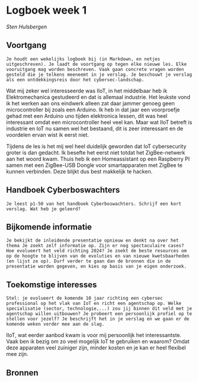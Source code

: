 # Logboek week 1

_Sten Hulsbergen_

## Voortgang

`Je houdt een wekelijks logboek bij (in Markdown, en netjes uitgeschreven). Je laadt de voortgang op tegen elke nieuwe les. Elke vooruitgang mag worden beschreven. Vaak gaan concrete vragen worden gesteld die je telkens meeneemt in je verslag. Je beschouwt je verslag als een ontdekkingsreis door het cybersec-landschap.`

Wat mij zeker wel interesseerde was IIoT, in het middelbaar heb ik Elektromechanica gestudeerd en dat is allemaal industrie. Het leukste vond ik het werken aan ons eindwerk alleen zat daar jammer genoeg geen microcontroller bij zoals een Arduino. Ik heb in dat jaar een voorproefje gehad met een Arduino uno tijden elektronica lessen, dit was heel interessant omdat een microcontroller heel veel kan. Maar wat IIoT betreft is industrie en IoT nu samen wel het bestaand, dit is zeer interessant en de voordelen ervan wist ik eerst niet.

Tijdens de les is het mij wel heel duidelijk geworden dat IoT cybersecurity groter is dan gedacht. Ik besefte het eerst niet totdat het ZigBee-netwerk aan het woord kwam. Thuis heb ik een Homeassistant op een Raspberry PI samen met een ZigBee-USB Dongle voor smartapparaten met ZigBee te kunnen verbinden. Deze blijkt dus best makkelijk te hacken.

## Handboek Cyberboswachters

`Je leest p1-50 van het handboek Cyberboswachters. Schrijf een kort verslag. Wat heb je geleerd?`

## Bijkomende informatie

`Je bekijkt de inleidende presentatie opnieuw en denkt na over het thema Je zoekt zelf informatie op. Zijn er nog spectaculaire cases? Hoe evolueert het veld richting 2024? Je zoekt de beste resources om op de hoogte te blijven van de evoluties en van nieuwe kwetsbaarheden (en lijst ze op). Durf verder te gaan dan de bronnen die in de presentatie worden gegeven, en kies op basis van je eigen onderzoek.`

## Toekomstige interesses

`Stel: je evolueert de komende 10 jaar richting een cybersec professional op het vlak van IoT en richt een agentschap op. Welke specialisatie (sector, technologie,...) zou jij binnen dit veld met je agentschap willen uitbouwen? Je probeert een persoonlijk profiel op te stellen voor jezelf? Je beschrijft het in je verslag en we gaan er de komende weken verder mee aan de slag.`

IIoT, wat eerder aanbod kwam is voor mij persoonlijk het interessantste. Vaak ben ik bezig om zo veel mogelijk IoT te gebruiken en waarom? Omdat deze apparaten veel zuiniger zijn, minder kosten en je kan er heel flexibel mee zijn.

## Bronnen